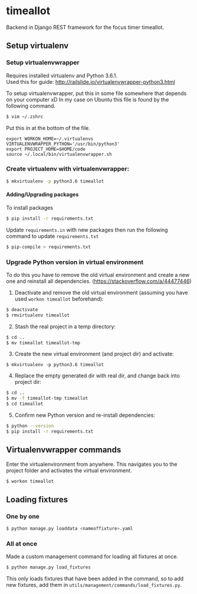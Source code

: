 # timeallot

Backend in Django REST framework for the focus timer timeallot.


## Setup virtualenv

### Setup virtualenvwrapper
Requires installed virtualenv and Python 3.6.1. <br>
Used this for guide: http://railslide.io/virtualenvwrapper-python3.html

To setup virtualenvwrapper, put this in some file somewhere that depends on your computer xD
In my case on Ubuntu this file is found by the following command.
```sh
$ vim ~/.zshrc
```
Put this in at the bottom of the file.
```
export WORKON_HOME=~/.virtualenvs
VIRTUALENVWRAPPER_PYTHON='/usr/bin/python3'
export PROJECT_HOME=$HOME/code
source ~/.local/bin/virtualenvwrapper.sh
```

### Create virtualenv with virtualenvwrapper:
```sh
$ mkvirtualenv -p python3.6 timeallot
```

#### Adding/Upgrading packages
To install packages
```sh
$ pip install -r requirements.txt
```

Update ```requirements.in``` with new packages then run the following command to update ```requirements.txt```
```sh
$ pip-compile > requirements.txt
```

### Upgrade Python version in virtual environment
To do this you have to remove the old virtual environment and create a new one 
and reinstall all dependencies. (https://stackoverflow.com/a/44477446)


1. Deactivate and remove the old virtual environment (assuming you have used ```workon timeallot``` beforehand):
```sh
$ deactivate
$ rmvirtualenv timeallot
```
2. Stash the real project in a temp directory:
```sh
$ cd ..
$ mv timeallot timeallot-tmp
```
3. Create the new virtual environment (and project dir) and activate:
```
$ mkvirtualenv -p python3.6 timeallot
```
4. Replace the empty generated dir with real dir, and change back into project dir:
```sh
$ cd ..
$ mv -f timeallot-tmp timeallot
$ cd timeallot
```
5. Confirm new Python version and re-install dependencies:
```sh
$ python --version
$ pip install -r requirements.txt
```

## Virtualenvwrapper commands
Enter the virtualenvironment from anywhere. This navigates you to the 
project folder and activates the virtual environment.
```sh
$ workon timeallot
```

## Loading fixtures
### One by one
```sh
$ python manage.py loaddata <nameoffixture>.yaml
```
### All at once
Made a custom management command for loading all fixtures at once.
```sh
$ python manage.py load_fixtures
```
This only loads fixtures that have been added in the command, so to add
new fixtures, add them in ```utils/management/commands/load_fixtures.py```.